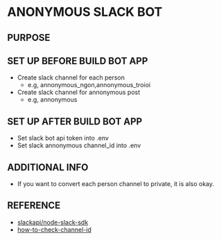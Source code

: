 # ANONYMOUS SLACK BOT

## PURPOSE

## SET UP BEFORE BUILD BOT APP
* Create slack channel for each person
	* e.g, annonymous_ngon,annonymous_troioi
* Create slack channel for annonymous post
	* e.g, annonymous

## SET UP AFTER BUILD BOT APP
* Set slack bot api token into .env
* Set slack annonymous channel_id into .env

## ADDITIONAL INFO
* If you want to convert each person channel to private, it is also okay.

## REFERENCE
* [slackapi/node-slack-sdk](https://github.com/slackapi/node-slack-sdk)
* [how-to-check-channel-id](https://stackoverflow.com/questions/40940327/what-is-the-simplest-way-to-find-a-slack-team-id-and-a-channel-id)
